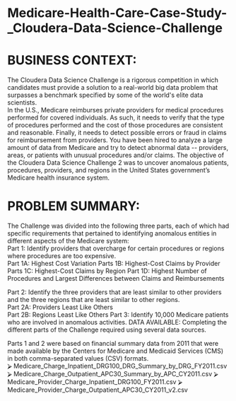 # Medicare-Health-Care-Case-Study-_Cloudera-Data-Science-Challenge

# BUSINESS CONTEXT: 

The Cloudera Data Science Challenge is a rigorous competition in which candidates must  provide a solution to a real-world big data problem that surpasses a benchmark specified by  some of the world's elite data scientists.  
In the U.S., Medicare reimburses private providers for medical procedures performed for  covered individuals. As such, it needs to verify that the type of procedures performed and  the cost of those procedures are consistent and reasonable. Finally, it needs to detect  possible errors or fraud in claims for reimbursement from providers. You have been hired to  analyze a large amount of data from Medicare and try to detect abnormal data -- providers,  areas, or patients with unusual procedures and/or claims. 
The objective of the Cloudera Data Science Challenge 2 was to uncover anomalous patients,  procedures, providers, and regions in the United States government’s Medicare health  insurance system. 

# PROBLEM SUMMARY: 
The Challenge was divided into the following three parts, each of which had specific  requirements that pertained to identifying anomalous entities in different aspects of the  Medicare system:  
Part 1: Identify providers that overcharge for certain procedures or regions where  procedures are too expensive.  
Part 1A: Highest Cost Variation 
Parts 1B: Highest-Cost Claims by Provider  
Parts 1C: Highest-Cost Claims by Region 
Part 1D: Highest Number of Procedures and Largest Differences between Claims and  Reimbursements 

Part 2: Identify the three providers that are least similar to other providers and the three  regions that are least similar to other regions.  
Part 2A: Providers Least Like Others  
Part 2B: Regions Least Like Others 
Part 3: Identify 10,000 Medicare patients who are involved in anomalous activities.  DATA AVAILABLE: 
Completing the different parts of the Challenge required using several data sources.


Parts 1 and 2 were based on financial summary data from 2011 that were made available by  the Centers for Medicare and Medicaid Services (CMS) in both comma-separated values  (CSV) formats.  
⮚ Medicare_Charge_Inpatient_DRG100_DRG_Summary_by_DRG_FY2011.csv ⮚ Medicare_Charge_Outpatient_APC30_Summary_by_APC_CY2011.csv ⮚ Medicare_Provider_Charge_Inpatient_DRG100_FY2011.csv 
⮚ Medicare_Provider_Charge_Outpatient_APC30_CY2011_v2.csv 
